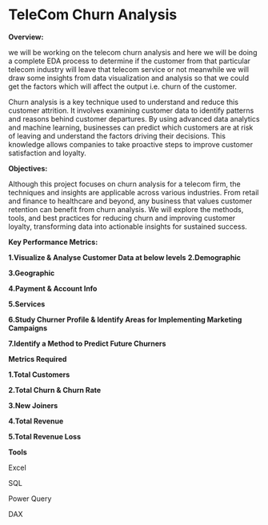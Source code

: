 # TeleCom Churn Analysis #

**Overview:** 

we will be working on the telecom churn analysis and here we will be doing a complete EDA process to determine if the customer from that particular telecom industry will leave that telecom service or not meanwhile we will draw some insights from data visualization and analysis so that we could get the factors which will affect the output i.e. churn of the customer.

Churn analysis is a key technique used to understand and reduce this customer attrition. It involves examining customer data to identify patterns and reasons behind customer departures. By using advanced data analytics and machine learning, businesses can predict which customers are at risk of leaving and understand the factors driving their decisions. This knowledge allows companies to take proactive steps to improve customer satisfaction and loyalty.

**Objectives:** 

Although this project focuses on churn analysis for a telecom firm, the techniques and insights are applicable across various industries. From retail and finance to healthcare and beyond, any business that values customer retention can benefit from churn analysis. We will explore the methods, tools, and best practices for reducing churn and improving customer loyalty, transforming data into actionable insights for sustained success.

**Key Performance Metrics:**

**1.Visualize & Analyse Customer Data at below levels**
**2.Demographic**

**3.Geographic**

**4.Payment & Account Info**

**5.Services**

**6.Study Churner Profile & Identify Areas for Implementing Marketing Campaigns**

**7.Identify a Method to Predict Future Churners**

**Metrics Required**

**1.Total Customers**

**2.Total Churn & Churn Rate**

**3.New Joiners**

**4.Total Revenue**

**5.Total Revenue Loss**

**Tools**

Excel

SQL

Power Query

DAX
